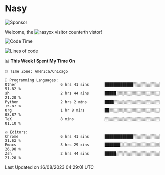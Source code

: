 # Nasy

<!--
<p align="center">
<img height="200" src="https://github-readme-stats.vercel.app/api?username=nasyxx&count_private=true&show_icons=true&theme=dracula&include_all_commits=true"/>
<img height="200" src="https://github-readme-stats.vercel.app/api/top-langs/?username=nasyxx&theme=dracula&hide=html,jupyter+notebook&count_private=true&show_icons=true"/>
</p>

  
----------------
-->

![Sponsor](https://img.shields.io/static/v1.svg?label=Sponsor&message=%E2%9D%A4&logo=GitHub&style=flat&color=pink)
 
Welcome, the ![nasyxx visitor counter](https://count.getloli.com/get/@nasyxx?theme=rule34)th vistor!
 
<!--START_SECTION:waka-->
![Code Time](http://img.shields.io/badge/Code%20Time-3%2C664%20hrs%2026%20mins-blue)

![Lines of code](https://img.shields.io/badge/From%20Hello%20World%20I%27ve%20Written-6.3%20million%20lines%20of%20code-blue)

📊 **This Week I Spent My Time On** 

```text
🕑︎ Time Zone: America/Chicago

💬 Programming Languages: 
Other                    6 hrs 41 mins       █████████████░░░░░░░░░░░░   51.82 % 
sh                       2 hrs 44 mins       █████░░░░░░░░░░░░░░░░░░░░   21.20 % 
Python                   2 hrs 2 mins        ████░░░░░░░░░░░░░░░░░░░░░   15.87 % 
Org                      1 hr 8 mins         ██░░░░░░░░░░░░░░░░░░░░░░░   08.87 % 
TeX                      8 mins              ░░░░░░░░░░░░░░░░░░░░░░░░░   01.10 % 

🔥 Editors: 
Chrome                   6 hrs 41 mins       █████████████░░░░░░░░░░░░   51.82 % 
Emacs                    3 hrs 29 mins       ███████░░░░░░░░░░░░░░░░░░   26.98 % 
Zsh                      2 hrs 44 mins       █████░░░░░░░░░░░░░░░░░░░░   21.20 % 
```


 Last Updated on 26/08/2023 04:29:01 UTC
<!--END_SECTION:waka-->

<!-- ![visitors](https://visitor-badge.laobi.icu/badge?page_id=nasyxx.nasyxx) -->
